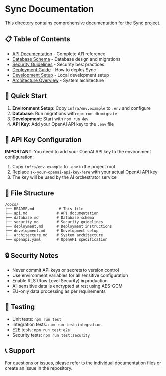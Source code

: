 # Sync Documentation

This directory contains comprehensive documentation for the Sync project.

## 📋 Table of Contents

- [API Documentation](./api.md) - Complete API reference
- [Database Schema](./database.md) - Database design and migrations
- [Security Guidelines](./security.md) - Security best practices
- [Deployment Guide](./deployment.md) - How to deploy Sync
- [Development Setup](./development.md) - Local development setup
- [Architecture Overview](./architecture.md) - System architecture

## 🚀 Quick Start

1. **Environment Setup**: Copy `infra/env.example` to `.env` and configure
2. **Database**: Run migrations with `npm run db:migrate`
3. **Development**: Start with `npm run dev`
4. **API Key**: Add your OpenAI API key to the `.env` file

## 🔑 API Key Configuration

**IMPORTANT**: You need to add your OpenAI API key to the environment configuration:

1. Copy `infra/env.example` to `.env` in the project root
2. Replace `sk-your-openai-api-key-here` with your actual OpenAI API key
3. The key will be used by the AI orchestrator service

## 📁 File Structure

```
/docs/
├── README.md           # This file
├── api.md             # API documentation
├── database.md        # Database schema
├── security.md        # Security guidelines
├── deployment.md      # Deployment instructions
├── development.md     # Development setup
├── architecture.md    # System architecture
└── openapi.yaml       # OpenAPI specification
```

## 🔒 Security Notes

- Never commit API keys or secrets to version control
- Use environment variables for all sensitive configuration
- Enable RLS (Row Level Security) in production
- All sensitive data is encrypted at rest using AES-GCM
- EU-only data processing as per requirements

## 🧪 Testing

- Unit tests: `npm run test`
- Integration tests: `npm run test:integration`
- E2E tests: `npm run test:e2e`
- Security tests: `npm run test:security`

## 📞 Support

For questions or issues, please refer to the individual documentation files or create an issue in the repository.
